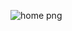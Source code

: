 ![home png](https://github.com/prasaddiviti/dashboard/assets/141943264/0a22f7f4-77a9-4b98-8fb9-338a379ed299)

